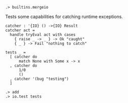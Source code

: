 ```ucm:hide
.> builtins.mergeio
```

Tests some capabilities for catching runtime exceptions.

```unison
catcher : '{IO} () ->{IO} Result
catcher act =
  handle tryEval act with cases
    { raise _ -> _ } -> Ok "caught"
    { _ } -> Fail "nothing to catch"

tests _ =
  [ catcher do
      match None with Some x -> x
  , catcher do
      1/0
      ()
  , catcher '(bug "testing")
  ]
```

```ucm
.> add
.> io.test tests
```

